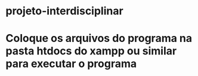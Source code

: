 # projeto-interdisciplinar

# Coloque os arquivos do programa na pasta htdocs do xampp ou similar para executar o programa 
